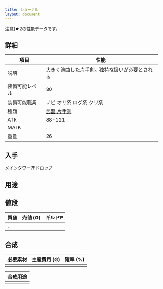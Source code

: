 ```yaml
---
title: ショーテル
layout: document
---
```

注意)★2の性能データです。
## 詳細


|項目|性能|
|---|---|
|説明|大きく湾曲した片手剣。独特な扱いが必要とされる|
|装備可能レベル|30|
|装備可能職業|ノビ オリ系 ログ系 クリ系|
|種類|[武器 片手剣](武器(片手剣))|
|ATK|88-121|
|MATK|.|
|重量|26|

## 入手

メインタワー7Fドロップ

## 用途


## 値段


|買値|売値 (G)|ギルドP|
|---|---|---|
|.|||
	

## 合成


|必要素材|生産費用 (G)|確率 (%)|
|---|---|---|
||||


|合成用途|
|---|
||
